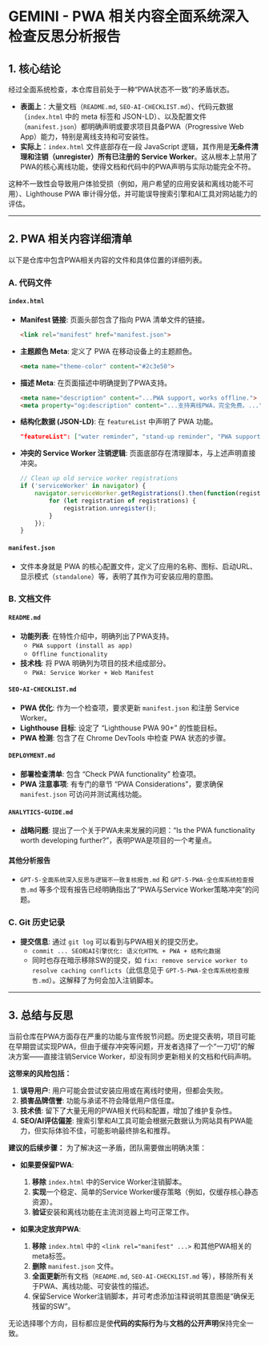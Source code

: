 # GEMINI - PWA 相关内容全面系统深入检查反思分析报告

## 1. 核心结论

经过全面系统检查，本仓库目前处于一种“PWA状态不一致”的矛盾状态。

- **表面上**：大量文档（`README.md`, `SEO-AI-CHECKLIST.md`）、代码元数据（`index.html` 中的 meta 标签和 JSON-LD）、以及配置文件（`manifest.json`）都明确声明或要求项目具备PWA（Progressive Web App）能力，特别是离线支持和可安装性。
- **实际上**：`index.html` 文件底部存在一段 JavaScript 逻辑，其作用是**无条件清理和注销（unregister）所有已注册的 Service Worker**。这从根本上禁用了PWA的核心离线功能，使得文档和代码中的PWA声明与实际功能完全不符。

这种不一致性会导致用户体验受损（例如，用户希望的应用安装和离线功能不可用）、Lighthouse PWA 审计得分低，并可能误导搜索引擎和AI工具对网站能力的评估。

---

## 2. PWA 相关内容详细清单

以下是仓库中包含PWA相关内容的文件和具体位置的详细列表。

### A. 代码文件

#### `index.html`
- **Manifest 链接**: 页面头部包含了指向 PWA 清单文件的链接。
  ```html
  <link rel="manifest" href="manifest.json">
  ```
- **主题颜色 Meta**: 定义了 PWA 在移动设备上的主题颜色。
  ```html
  <meta name="theme-color" content="#2c3e50">
  ```
- **描述 Meta**: 在页面描述中明确提到了PWA支持。
  ```html
  <meta name="description" content="...PWA support, works offline.">
  <meta property="og:description" content="...支持离线PWA，完全免费。...">
  ```
- **结构化数据 (JSON-LD)**: 在 `featureList` 中声明了 PWA 功能。
  ```json
  "featureList": ["water reminder", "stand-up reminder", "PWA support", "offline functionality"],
  ```
- **冲突的 Service Worker 注销逻辑**: 页面底部存在清理脚本，与上述声明直接冲突。
  ```javascript
  // Clean up old service worker registrations
  if ('serviceWorker' in navigator) {
      navigator.serviceWorker.getRegistrations().then(function(registrations) {
          for (let registration of registrations) {
              registration.unregister();
          }
      });
  }
  ```

#### `manifest.json`
- 文件本身就是 PWA 的核心配置文件，定义了应用的名称、图标、启动URL、显示模式（`standalone`）等，表明了其作为可安装应用的意图。

### B. 文档文件

#### `README.md`
- **功能列表**: 在特性介绍中，明确列出了PWA支持。
  - `PWA support (install as app)`
  - `Offline functionality`
- **技术栈**: 将 PWA 明确列为项目的技术组成部分。
  - `PWA: Service Worker + Web Manifest`

#### `SEO-AI-CHECKLIST.md`
- **PWA 优化**: 作为一个检查项，要求更新 `manifest.json` 和注册 Service Worker。
- **Lighthouse 目标**: 设定了 “Lighthouse PWA 90+” 的性能目标。
- **PWA 检测**: 包含了在 Chrome DevTools 中检查 PWA 状态的步骤。

#### `DEPLOYMENT.md`
- **部署检查清单**: 包含 “Check PWA functionality” 检查项。
- **PWA 注意事项**: 有专门的章节 “PWA Considerations”，要求确保 `manifest.json` 可访问并测试离线功能。

#### `ANALYTICS-GUIDE.md`
- **战略问题**: 提出了一个关于PWA未来发展的问题：“Is the PWA functionality worth developing further?”，表明PWA是项目的一个考量点。

#### 其他分析报告
- `GPT-5-全面系统深入反思与逻辑不一致复核报告.md` 和 `GPT-5-PWA-全仓库系统检查报告.md` 等多个现有报告已经明确指出了“PWA与Service Worker策略冲突”的问题。

### C. Git 历史记录

- **提交信息**: 通过 `git log` 可以看到与PWA相关的提交历史。
  - `commit ... SEO和AI引擎优化: 语义化HTML + PWA + 结构化数据`
  - 同时也存在暗示移除SW的提交，如 `fix: remove service worker to resolve caching conflicts`（此信息见于 `GPT-5-PWA-全仓库系统检查报告.md`）。这解释了为何会加入注销脚本。

---

## 3. 总结与反思

当前仓库在PWA方面存在严重的功能与宣传脱节问题。历史提交表明，项目可能在早期尝试实现PWA，但由于缓存冲突等问题，开发者选择了一个“一刀切”的解决方案——直接注销Service Worker，却没有同步更新相关的文档和代码声明。

**这带来的风险包括：**
1.  **误导用户**: 用户可能会尝试安装应用或在离线时使用，但都会失败。
2.  **损害品牌信誉**: 功能与承诺不符会降低用户信任度。
3.  **技术债**: 留下了大量无用的PWA相关代码和配置，增加了维护复杂性。
4.  **SEO/AI评估偏差**: 搜索引擎和AI工具可能会根据元数据认为网站具有PWA能力，但实际体验不佳，可能影响最终排名和推荐。

**建议的后续步骤：**
为了解决这一矛盾，团队需要做出明确决策：

- **如果要保留PWA**:
  1.  **移除** `index.html` 中的Service Worker注销脚本。
  2.  **实现**一个稳定、简单的Service Worker缓存策略（例如，仅缓存核心静态资源）。
  3.  **验证**安装和离线功能在主流浏览器上均可正常工作。

- **如果决定放弃PWA**:
  1.  **移除** `index.html` 中的 `<link rel="manifest" ...>` 和其他PWA相关的meta标签。
  2.  **删除** `manifest.json` 文件。
  3.  **全面更新**所有文档（`README.md`, `SEO-AI-CHECKLIST.md` 等），移除所有关于PWA、离线功能、可安装性的描述。
  4.  保留Service Worker注销脚本，并可考虑添加注释说明其意图是“确保无残留的SW”。

无论选择哪个方向，目标都应是使**代码的实际行为**与**文档的公开声明**保持完全一致。